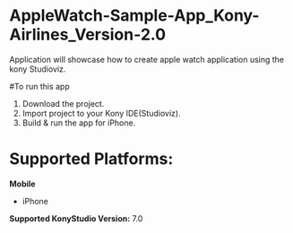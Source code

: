 # AppleWatch-Sample-App_Kony-Airlines_Version-2.0

Application will showcase how to create apple watch application using the kony Studioviz.

#To run this app

1. Download the project.
2. Import project to your Kony IDE(Studioviz).
3. Build & run the app for iPhone.

# Supported Platforms:
**Mobile**
 * iPhone 

**Supported KonyStudio Version:** 7.0
